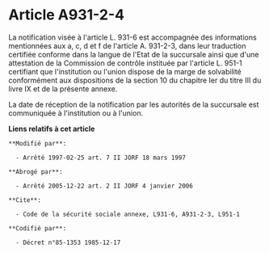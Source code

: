 # Article A931-2-4

La notification visée à l'article L. 931-6 est accompagnée des informations mentionnées aux a, c, d et f de l'article A.
931-2-3, dans leur traduction certifiée conforme dans la langue de l'Etat de la succursale ainsi que d'une attestation de la
Commission de contrôle instituée par l'article L. 951-1 certifiant que l'institution ou l'union dispose de la marge de
solvabilité conformément aux dispositions de la section 10 du chapitre Ier du titre III du livre IX et de la présente annexe.

La date de réception de la notification par les autorités de la succursale est communiquée à l'institution ou à l'union.

**Liens relatifs à cet article**

	**Modifié par**:

	  - Arrêté 1997-02-25 art. 7 II JORF 18 mars 1997

	**Abrogé par**:

	  - Arrêté 2005-12-22 art. 2 II JORF 4 janvier 2006

	**Cite**:

	  - Code de la sécurité sociale annexe, L931-6, A931-2-3, L951-1

	**Codifié par**:

	  - Décret n°85-1353 1985-12-17
